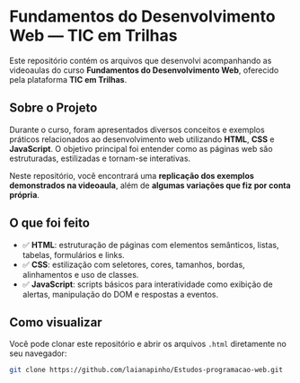 # Fundamentos do Desenvolvimento Web — TIC em Trilhas

Este repositório contém os arquivos que desenvolvi acompanhando as videoaulas do curso **Fundamentos do Desenvolvimento Web**, oferecido pela plataforma **TIC em Trilhas**.

## Sobre o Projeto

Durante o curso, foram apresentados diversos conceitos e exemplos práticos relacionados ao desenvolvimento web utilizando **HTML**, **CSS** e **JavaScript**. O objetivo principal foi entender como as páginas web são estruturadas, estilizadas e tornam-se interativas.

Neste repositório, você encontrará uma **replicação dos exemplos demonstrados na videoaula**, além de **algumas variações que fiz por conta própria**.

## O que foi feito

- ✅ **HTML**: estruturação de páginas com elementos semânticos, listas, tabelas, formulários e links.
- ✅ **CSS**: estilização com seletores, cores, tamanhos, bordas, alinhamentos e uso de classes.
- ✅ **JavaScript**: scripts básicos para interatividade como exibição de alertas, manipulação do DOM e respostas a eventos.

## Como visualizar

Você pode clonar este repositório e abrir os arquivos `.html` diretamente no seu navegador:

```bash
git clone https://github.com/laianapinho/Estudos-programacao-web.git
